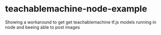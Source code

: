 # teachablemachine-node-example
Showing a workaround to get get teachablemachine tf.js models running in node and beeing able to post images
